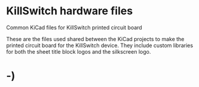 # KillSwitch hardware files

Common KiCad files for KillSwitch printed circuit board

These are the files used shared between the KiCad projects to make the printed circuit board for the KillSwitch device. They include custom libraries for both the sheet title block logos and the silkscreen logo.

# -)
